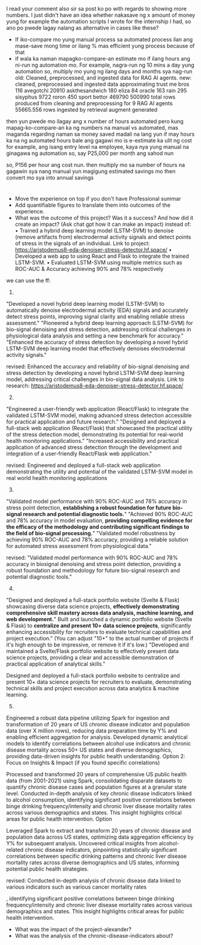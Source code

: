 I read your comment also sir sa post ko po with regards to showing more numbers. I just didn't have an idea whether nakasave ng x amount of money yung for example the automation scripts I wrote for the internship I had, so ano po pwede lagay nalang as alternative in cases like these?

* If iko-compare mo yung manual process sa automated process ilan ang mase-save mong time or ilang % mas efficient yung process because of that
* if wala ka naman mapagko-compare-an estimate mo if ilang hours ang ni-run ng automation mo. For example, nagra-run ng 10 mins a day yung automation so, multiply mo yung ng ilang days and months sya nag-run
old: Cleaned, preprocessed, and ingested data for RAG AI agents.
new: cleaned, preprocessed and ingested data approximating 
trust me bros 116
avegotchi 20910
askthesandwich 180
eliza 84
oracle 163
rain 295
sisyphus 9722 
roron 450
sport bettor 469790
500990 total rows produced from cleaning and preprocessing for 9 RAG AI agents
55665.556 rows ingested by retrieval augment generated 


then yun pwede mo ilagay ang x number of hours automated
pero kung mapag-ko-compare-an ka ng numbers na manual vs automated, mas maganda
regarding naman sa money saved
madali na lang yun if may hours ka na ng automated hours
bale ang gagawi mo is e-estimate ka ulit ng cost
for example, ang isang entry level na employee, kaya nya yung manual na ginagawa ng automation
so, say P25,000 per month ang sahod nun

so, P156 per hour ang cost nun.
then multiply mo sa number of hours na gagawin sya nang manual
yun magigung estimated savings mo
then convert mo sya into annual savings


# 
* Move the experience on top if you don't have Professional summar
* Add quantifiable figures to translate them into outcomes of the experience.
* What was the outcome of this project? Was it a success? And how did it create an impact? (Ask chat gpt how it can make an impact)
instead of:
•	Trained a hybrid deep learning model (LSTM-SVM) to denoise (remove artifacts from) electrodermal activity signals and detect points of stress in the signals of an individual. Link to project: https://aristodemus8-eda-denoiser-stress-detector.hf.space/ 
•	Developed a web app to using React and Flask to integrate the trained LSTM-SVM.
•	Evaluated LSTM-SVM using multiple metrics such as ROC-AUC & Accuracy achieving 90% and 78% respectively

we can use the ff:

1. 
"Developed a novel hybrid deep learning model (LSTM-SVM) to automatically denoise electrodermal activity (EDA) signals and accurately detect stress points, improving signal clarity and enabling reliable stress assessment."
"Pioneered a hybrid deep learning approach (LSTM-SVM) for bio-signal denoising and stress detection, addressing critical challenges in physiological data analysis and setting a new benchmark for accuracy."
"Enhanced the accuracy of stress detection by developing a novel hybrid LSTM-SVM deep learning model that effectively denoises electrodermal activity signals."

revised:
Enhanced the accuracy and reliability of bio-signal denoising and stress detection by developing a novel hybrid LSTM-SVM deep learning model, addressing critical challenges in bio-signal data analysis. Link to research: https://aristodemus8-eda-denoiser-stress-detector.hf.space/ 

2. 
"Engineered a user-friendly web application (React/Flask) to integrate the validated LSTM-SVM model, making advanced stress detection accessible for practical application and future research."
"Designed and deployed a full-stack web application (React/Flask) that showcased the practical utility of the stress detection model, demonstrating its potential for real-world health monitoring applications."
"Increased accessibility and practical application of advanced stress detection through the development and integration of a user-friendly React/Flask web application."

revised:
Engineered and deployed a full-stack web application demonstrating the utility and potential of the validated LSTM-SVM model in real world health monitoring applications

3. 
"Validated model performance with 90% ROC-AUC and 78% accuracy in stress point detection, **establishing a robust foundation for future bio-signal research and potential diagnostic tools.**"
"Achieved 90% ROC-AUC and 78% accuracy in model evaluation, **providing compelling evidence for the efficacy of the methodology and contributing significant findings to the field of bio-signal processing.**"
"Validated model robustness by achieving 90% ROC-AUC and 78% accuracy, providing a reliable solution for automated stress assessment from physiological data."

revised:
"Validated model performance with 90% ROC-AUC and 78% accuracy in biosignal denoising and stress point detection, providing a robust foundation and methodology for future bio-signal research and potential diagnostic tools."

4. 
"Designed and deployed a full-stack portfolio website (Svelte & Flask) showcasing diverse data science projects, **effectively demonstrating comprehensive skill mastery across data analysis, machine learning, and web development.**"
Built and launched a dynamic portfolio website (Svelte & Flask) to **centralize and present 10+ data science projects**, significantly enhancing accessibility for recruiters to evaluate technical capabilities and project execution." (You can adjust "10+" to the actual number of projects if it's high enough to be impressive, or remove it if it's low.)
"Developed and maintained a Svelte/Flask portfolio website to effectively present data science projects, providing a clear and accessible demonstration of practical application of analytical skills."

Designed and deployed a full-stack portfolio website to centralize and present 10+ data science projects for recruiters to evaluate, demonstrating technical skills and project execution across data analytics & machine learning.


5. 
Engineered a robust data pipeline utilizing Spark for ingestion and transformation of 20 years of US chronic disease indicator and population data (over X million rows), reducing data preparation time by Y% and enabling efficient aggregation for analysis.
Developed dynamic analytical models to identify correlations between alcohol use indicators and chronic disease mortality across 50+ US states and diverse demographics, providing data-driven insights for public health understanding.
Option 2: Focus on Insights & Impact (if you found specific correlations)

Processed and transformed 20 years of comprehensive US public health data (from 2001-2021) using Spark, consolidating disparate datasets to quantify chronic disease cases and population figures at a granular state level.
Conducted in-depth analysis of key chronic disease indicators linked to alcohol consumption, identifying significant positive correlations between binge drinking frequency/intensity and chronic liver disease mortality rates across various demographics and states. This insight highlights critical areas for public health intervention.
Option 


Leveraged Spark to extract and transform 20 years of chronic disease and population data across US states, optimizing data aggregation efficiency by Y% for subsequent analysis.
Uncovered critical insights from alcohol-related chronic disease indicators, pinpointing statistically significant correlations between specific drinking patterns and chronic liver disease mortality rates across diverse demographics and US states, informing potential public health strategies.

revised:
Conducted in-depth analysis of chronic disease data linked to various indicators such as various cancer mortality rates

, identifying significant positive correlations between binge drinking frequency/intensity and chronic liver disease mortality rates across various demographics and states. This insight highlights critical areas for public health intervention.

* What was the impact of the project-alexander?
* What was the analysis of the chronic-disease-indicators about?
